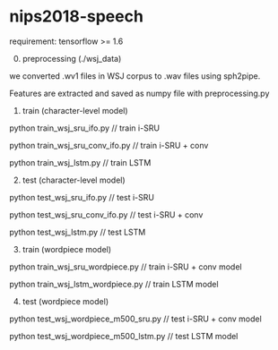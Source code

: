 # nips2018-speech


requirement: tensorflow >= 1.6

0. preprocessing (./wsj_data)

we converted .wv1 files in WSJ corpus to .wav files using sph2pipe. 

Features are extracted and saved as numpy file with preprocessing.py 


1. train (character-level model) 
 
python train_wsj_sru_ifo.py // train i-SRU

python train_wsj_sru_conv_ifo.py // train i-SRU + conv 

python train_wsj_lstm.py // train LSTM 


2. test (character-level model)

python test_wsj_sru_ifo.py // test i-SRU

python test_wsj_sru_conv_ifo.py // test i-SRU + conv

python test_wsj_lstm.py // test LSTM

3. train (wordpiece model)

python train_wsj_sru_wordpiece.py // train i-SRU + conv model

python train_wsj_lstm_wordpiece.py // train LSTM model

4. test (wordpiece model)

python test_wsj_wordpiece_m500_sru.py // test i-SRU + conv model

python test_wsj_wordpiece_m500_lstm.py // test LSTM model
